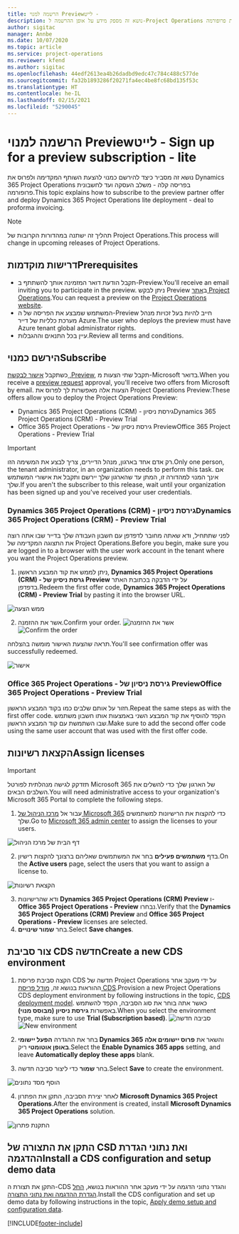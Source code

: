 ```yaml
---
title: הרשמה למנוי Preview‏ - לייט
description: נושא זה מספק מידע על אופן ההרשמה ל-Project Operations ועל אופן פריסתו בגרסת לייט - מהעסקה ועד להוצאת חשבונית פרופורמה.
author: sigitac
manager: Annbe
ms.date: 10/07/2020
ms.topic: article
ms.service: project-operations
ms.reviewer: kfend
ms.author: sigitac
ms.openlocfilehash: 44edf2613ea4b26dadbd9edc47c784c488c577de
ms.sourcegitcommit: fa32b1893286f20271fa4ec4be8fc68bd135f53c
ms.translationtype: HT
ms.contentlocale: he-IL
ms.lasthandoff: 02/15/2021
ms.locfileid: "5290045"
---
```

# <a name="sign-up-for-a-preview-subscription---lite"></a><span data-ttu-id="1678a-103">הרשמה למנוי Preview‏ - לייט</span><span class="sxs-lookup"><span data-stu-id="1678a-103">Sign up for a preview subscription - lite</span></span> 

<span data-ttu-id="1678a-104">נושא זה מסביר כיצד להירשם כמנוי להצעת השותף המקדימה ולפרוס את Dynamics 365 Project Operations בפריסה קלה - משלב העסקה ועד לחשבונית פרופורמה.</span><span class="sxs-lookup"><span data-stu-id="1678a-104">This topic explains how to subscribe to the preview partner offer and deploy Dynamics 365 Project Operations lite deployment - deal to proforma invoicing.</span></span>

> [!NOTE]
> <span data-ttu-id="1678a-105">תהליך זה ישתנה במהדורות הקרובות של Project Operations.</span><span class="sxs-lookup"><span data-stu-id="1678a-105">This process will change in upcoming releases of Project Operations.</span></span>

## <a name="prerequisites"></a><span data-ttu-id="1678a-106">דרישות מוקדמות</span><span class="sxs-lookup"><span data-stu-id="1678a-106">Prerequisites</span></span>

- <span data-ttu-id="1678a-107">תקבל הודעת דואר המזמינה אותך להשתתף ב-Preview.</span><span class="sxs-lookup"><span data-stu-id="1678a-107">You'll receive an email inviting you to participate in the preview.</span></span> <span data-ttu-id="1678a-108">ניתן לבקש Preview ב[אתר Project Operations](https://dynamics.microsoft.com/en-us/project-operations/overview/).</span><span class="sxs-lookup"><span data-stu-id="1678a-108">You can request a preview on the [Project Operations website](https://dynamics.microsoft.com/en-us/project-operations/overview/).</span></span>
- <span data-ttu-id="1678a-109">המשתמש שמבצע את הפריסה של ה-Preview חייב להיות בעל זכויות מנהל מערכת כלליות של דייר Azure.</span><span class="sxs-lookup"><span data-stu-id="1678a-109">The user who deploys the preview must have Azure tenant global administrator rights.</span></span>
- <span data-ttu-id="1678a-110">עיין בכל התנאים וההגבלות.</span><span class="sxs-lookup"><span data-stu-id="1678a-110">Review all terms and conditions.</span></span>

## <a name="subscribe"></a><span data-ttu-id="1678a-111">הירשם כמנוי</span><span class="sxs-lookup"><span data-stu-id="1678a-111">Subscribe</span></span>

<span data-ttu-id="1678a-112">כשתקבל [אישור לבקשת ‎,Preview](https://forms.office.com/FormsPro/Pages/ResponsePage.aspx?id=v4j5cvGGr0GRqy180BHbR56j8lZs0FdAvwT75_WNFyxUMkRDV1NYQU5TNjE2VjhKOVBUNVg2R0s1NC4u), תקבל שתי הצעות מ-Microsoft בדואר.</span><span class="sxs-lookup"><span data-stu-id="1678a-112">When you receive a [preview request](https://forms.office.com/FormsPro/Pages/ResponsePage.aspx?id=v4j5cvGGr0GRqy180BHbR56j8lZs0FdAvwT75_WNFyxUMkRDV1NYQU5TNjE2VjhKOVBUNVg2R0s1NC4u) approval, you'll receive two offers from Microsoft by email.</span></span> <span data-ttu-id="1678a-113">הצעות אלה מאפשרות לך לפרוס את Project Operations Preview:</span><span class="sxs-lookup"><span data-stu-id="1678a-113">These offers allow you to deploy the Project Operations Preview:</span></span>

- <span data-ttu-id="1678a-114">Dynamics 365 Project Operations (CRM)‎ - גירסת ניסיון</span><span class="sxs-lookup"><span data-stu-id="1678a-114">Dynamics 365 Project Operations (CRM) - Preview Trial</span></span>
- <span data-ttu-id="1678a-115">Office 365 Project Operations - גירסת ניסיון של Preview</span><span class="sxs-lookup"><span data-stu-id="1678a-115">Office 365 Project Operations - Preview Trial</span></span>

> [!IMPORTANT]
> <span data-ttu-id="1678a-116">רק אדם אחד בארגון, מנהל הדיירים, צריך לבצע את המשימה הזו.</span><span class="sxs-lookup"><span data-stu-id="1678a-116">Only one person, the tenant administrator, in an organization needs to perform this task.</span></span> <span data-ttu-id="1678a-117">אם אינך המנוי למהדורה זו, המתן עד שהארגון שלך יירשם ותקבל את אישורי המשתמש שלך.</span><span class="sxs-lookup"><span data-stu-id="1678a-117">If you aren't the subscriber to this release, wait until your organization has been signed up and you've received your user credentials.</span></span>

### <a name="dynamics-365-project-operations-crm---preview-trial"></a><span data-ttu-id="1678a-118">Dynamics 365 Project Operations (CRM)‎ - גירסת ניסיון</span><span class="sxs-lookup"><span data-stu-id="1678a-118">Dynamics 365 Project Operations (CRM) - Preview Trial</span></span> 

<span data-ttu-id="1678a-119">לפני שתתחיל, ודא שאתה מחובר לדפדפן עם חשבון העבודה שלך בדייר שבו אתה רוצה את התצוגה המקדימה של Project Operations.</span><span class="sxs-lookup"><span data-stu-id="1678a-119">Before you begin, make sure you are logged in to a browser with the user work account in the tenant where you want the Project Operations preview.</span></span>

1. <span data-ttu-id="1678a-120">ניתן לממש את קוד המבצע הראשון, **Dynamics 365 Project Operations (CRM)‎ - גרסת ניסיון של Preview** על ידי הדבקה בכתובת האתר בדפדפן.</span><span class="sxs-lookup"><span data-stu-id="1678a-120">Redeem the first offer code, **Dynamics 365 Project Operations (CRM) - Preview Trial** by pasting it into the browser URL.</span></span>

![ממש הצעה](./media/16RedeemFirstOfferNew.png)

2. <span data-ttu-id="1678a-122">אשר את ההזמנה.</span><span class="sxs-lookup"><span data-stu-id="1678a-122">Confirm your order.</span></span>
<span data-ttu-id="1678a-123">![אשר את ההזמנה](./media/17ConfirmOrderNew.png)</span><span class="sxs-lookup"><span data-stu-id="1678a-123">![Confirm the order](./media/17ConfirmOrderNew.png)</span></span>

<span data-ttu-id="1678a-124">תראה שהצעת האישור מומשה בהצלחה.</span><span class="sxs-lookup"><span data-stu-id="1678a-124">You'll see confirmation offer was successfully redeemed.</span></span>

![אישור](./media/18OrderConfirmationNew.png)

### <a name="office-365-project-operations---preview-trial"></a><span data-ttu-id="1678a-126">Office 365 Project Operations - גירסת ניסיון של Preview</span><span class="sxs-lookup"><span data-stu-id="1678a-126">Office 365 Project Operations - Preview Trial</span></span>

<span data-ttu-id="1678a-127">חזור על אותם שלבים כמו בקוד המבצע הראשון.</span><span class="sxs-lookup"><span data-stu-id="1678a-127">Repeat the same steps as with the first offer code.</span></span> <span data-ttu-id="1678a-128">הקפד להוסיף את קוד המבצע השני באמצעות אותו חשבון משתמש שבו השתמשת עם קוד המבצע הראשון.</span><span class="sxs-lookup"><span data-stu-id="1678a-128">Make sure to add the second offer code using the same user account that was used with the first offer code.</span></span>

## <a name="assign-licenses"></a><span data-ttu-id="1678a-129">הקצאת רשיונות</span><span class="sxs-lookup"><span data-stu-id="1678a-129">Assign licenses</span></span>

> [!IMPORTANT]
> <span data-ttu-id="1678a-130">תזדקק לגישה מנהלתית לפורטל Microsoft 365 של הארגון שלך כדי להשלים את השלבים הבאים.</span><span class="sxs-lookup"><span data-stu-id="1678a-130">You will need administrative access to your organization's Microsoft 365 Portal to complete the following steps.</span></span>


1. <span data-ttu-id="1678a-131">עבור אל [מרכז הניהול של Microsoft 365](https://portal.office.com/) כדי להקצות את הרישיונות למשתמשים שלך.</span><span class="sxs-lookup"><span data-stu-id="1678a-131">Go to [Microsoft 365 admin center](https://portal.office.com/) to assign the licenses to your users.</span></span>

![דף הבית של מרכז הניהול](./media/14AdminPortal.png)

2. <span data-ttu-id="1678a-133">בדף **משתמשים פעילים** בחר את המשתמשים שאליהם ברצונך להקצות רישיון.</span><span class="sxs-lookup"><span data-stu-id="1678a-133">On the **Active users** page, select the users that you want to assign a license to.</span></span>

![הקצאת רשיונות](./media/15AssignLicenses.png)

3. <span data-ttu-id="1678a-135">ודא שהרישיונות **Dynamics 365 Project Operations (CRM) Preview** ו- **Office 365 Project Operations - Preview** נבחרו.</span><span class="sxs-lookup"><span data-stu-id="1678a-135">Verify that the **Dynamics 365 Project Operations (CRM) Preview** and **Office 365 Project Operations - Preview** licenses are selected.</span></span> 
4. <span data-ttu-id="1678a-136">בחר **שמור שינויים**.</span><span class="sxs-lookup"><span data-stu-id="1678a-136">Select **Save changes**.</span></span>

## <a name="create-a-new-cds-environment"></a><span data-ttu-id="1678a-137">צור סביבת CDS חדשה</span><span class="sxs-lookup"><span data-stu-id="1678a-137">Create a new CDS environment</span></span>

1. <span data-ttu-id="1678a-138">הקצה סביבת פריסת CDS חדשה של Project Operations על ידי מעקב אחר ההוראות בנושא זה, [מודל פריסת CDS](lite-deployment.md).</span><span class="sxs-lookup"><span data-stu-id="1678a-138">Provision a new Project Operations CDS deployment environment by following instructions in the topic, [CDS deployment model](lite-deployment.md).</span></span> <span data-ttu-id="1678a-139">כאשר אתה בוחר את סוג הסביבה, הקפד להשתמש באפשרות **גירסת ניסיון (מבוסס מנוי)**.</span><span class="sxs-lookup"><span data-stu-id="1678a-139">When you select the environment type, make sure to use **Trial (Subscription based)**.</span></span>
<span data-ttu-id="1678a-140">![סביבה חדשה](./media/19CreateEnvironment.png)</span><span class="sxs-lookup"><span data-stu-id="1678a-140">![New environment](./media/19CreateEnvironment.png)</span></span>

2. <span data-ttu-id="1678a-141">בחר את ההגדרה **הפעל יישומי Dynamics 365** והשאר את **פרוס יישומים אלה באופן אוטומטי** ריק.</span><span class="sxs-lookup"><span data-stu-id="1678a-141">Select the **Enable Dynamics 365 apps** setting, and leave **Automatically deploy these apps** blank.</span></span>  
3. <span data-ttu-id="1678a-142">בחר **שמור** כדי ליצור סביבה חדשה.</span><span class="sxs-lookup"><span data-stu-id="1678a-142">Select **Save** to create the environment.</span></span>

![הוסף מסד נתונים](./media/20CreateEnvironment1.png)

4. <span data-ttu-id="1678a-144">לאחר יצירת הסביבה, התקן את הפתרון **Microsoft Dynamics 365 Project Operations**.</span><span class="sxs-lookup"><span data-stu-id="1678a-144">After the environment is created, install **Microsoft Dynamics 365 Project Operations** solution.</span></span> 

![התקנת פתרון](./media/21InstallSolution.png)

## <a name="install-a-cds-configuration-and-setup-demo-data"></a><span data-ttu-id="1678a-146">התקן את התצורה של CSD ואת נתוני הגדרת ההדגמה</span><span class="sxs-lookup"><span data-stu-id="1678a-146">Install a CDS configuration and setup demo data</span></span>

<span data-ttu-id="1678a-147">התקן את תצורת ה-CDS והגדר נתוני הדגמה על ידי מעקב אחר ההוראות בנושא, [החל הגדרת ההדגמה ואת נתוני התצורה](lite-apply-demo-setup-config-data.md).</span><span class="sxs-lookup"><span data-stu-id="1678a-147">Install the CDS configuration and set up demo data by following instructions in the topic, [Apply demo setup and configuration data](lite-apply-demo-setup-config-data.md).</span></span>


[!INCLUDE[footer-include](../includes/footer-banner.md)]